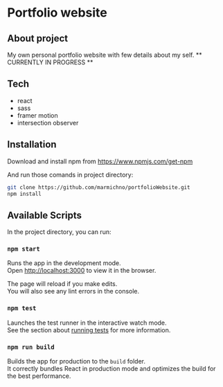 # Portfolio website


## About project

My own personal portfolio website with few details about my self. ** CURRENTLY IN PROGRESS **

## Tech

- react
- sass
- framer motion
- intersection observer


## Installation

Download and install npm from https://www.npmjs.com/get-npm

And run those comands in project directory:
```sh
git clone https://github.com/marmichno/portfolioWebsite.git
npm install
```

## Available Scripts

In the project directory, you can run:

### `npm start`

Runs the app in the development mode.\
Open [http://localhost:3000](http://localhost:3000) to view it in the browser.

The page will reload if you make edits.\
You will also see any lint errors in the console.

### `npm test`

Launches the test runner in the interactive watch mode.\
See the section about [running tests](https://facebook.github.io/create-react-app/docs/running-tests) for more information.

### `npm run build`

Builds the app for production to the `build` folder.\
It correctly bundles React in production mode and optimizes the build for the best performance.
